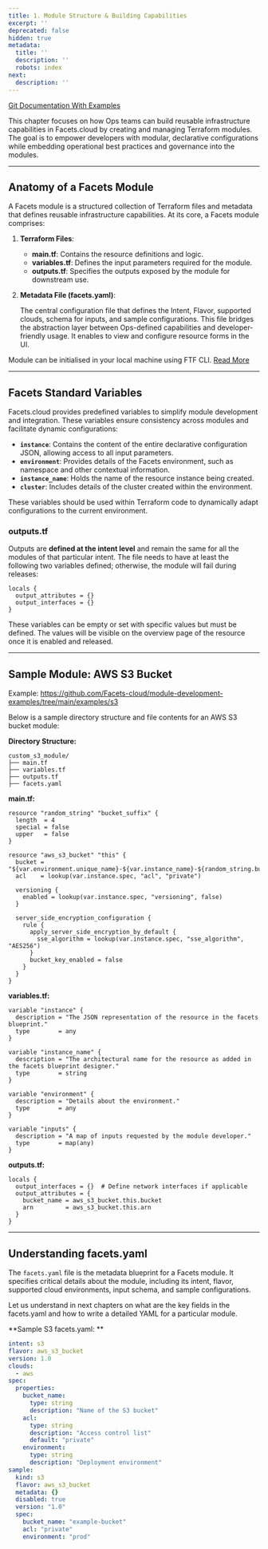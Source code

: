 ```yaml
---
title: 1. Module Structure & Building Capabilities
excerpt: ''
deprecated: false
hidden: true
metadata:
  title: ''
  description: ''
  robots: index
next:
  description: ''
---
```

[Git Documentation With Examples](https://github.com/Facets-cloud/module-development-examples/tree/main)

This chapter focuses on how Ops teams can build reusable infrastructure capabilities in Facets.cloud by creating and managing Terraform modules. The goal is to empower developers with modular, declarative configurations while embedding operational best practices and governance into the modules.

***

## Anatomy of a Facets Module

A Facets module is a structured collection of Terraform files and metadata that defines reusable infrastructure capabilities. At its core, a Facets module comprises:

1. **Terraform Files**:

   - **main.tf**: Contains the resource definitions and logic.
   - **variables.tf**: Defines the input parameters required for the module.
   - **outputs.tf**: Specifies the outputs exposed by the module for downstream use.

2. **Metadata File (facets.yaml)**: 

   The central configuration file that defines the Intent, Flavor, supported clouds, schema for inputs, and sample configurations. This file bridges the abstraction layer between Ops-defined capabilities and developer-friendly usage. It enables to view and configure resource forms in the UI.

Module can be initialised in your local machine using FTF CLI. [Read More](https://github.com/Facets-cloud/module-development-cli/blob/main/README.md)

***

## Facets Standard Variables

Facets.cloud provides predefined variables to simplify module development and integration. These variables ensure consistency across modules and facilitate dynamic configurations:

- **`instance`**: Contains the content of the entire declarative configuration JSON, allowing access to all input parameters.
- **`environment`**: Provides details of the Facets environment, such as namespace and other contextual information.
- **`instance_name`**: Holds the name of the resource instance being created.
- **`cluster`**: Includes details of the cluster created within the environment.

These variables should be used within Terraform code to dynamically adapt configurations to the current environment.

### **outputs.tf**

Outputs are **defined at the intent level** and remain the same for all the modules of that particular intent. The file needs to have at least the following two variables defined; otherwise, the module will fail during releases:

```hcl
locals {
  output_attributes = {}
  output_interfaces = {}
}
```

These variables can be empty or set with specific values but must be defined. The values will be visible on the overview page of the resource once it is enabled and released.

***

## Sample Module: AWS S3 Bucket

Example: <https://github.com/Facets-cloud/module-development-examples/tree/main/examples/s3>

Below is a sample directory structure and file contents for an AWS S3 bucket module:

**Directory Structure:**

```
custom_s3_module/
├── main.tf
├── variables.tf
├── outputs.tf
├── facets.yaml
```

**main.tf:**

```hcl hcl
resource "random_string" "bucket_suffix" {
  length  = 4
  special = false
  upper   = false
}

resource "aws_s3_bucket" "this" {
  bucket = "${var.environment.unique_name}-${var.instance_name}-${random_string.bucket_suffix.result}"
  acl    = lookup(var.instance.spec, "acl", "private")

  versioning {
    enabled = lookup(var.instance.spec, "versioning", false)
  }

  server_side_encryption_configuration {
    rule {
      apply_server_side_encryption_by_default {
        sse_algorithm = lookup(var.instance.spec, "sse_algorithm", "AES256")
      }
      bucket_key_enabled = false
    }
  }
}
```

**variables.tf:**

```hcl hcl
variable "instance" {
  description = "The JSON representation of the resource in the facets blueprint."
  type        = any
}

variable "instance_name" {
  description = "The architectural name for the resource as added in the facets blueprint designer."
  type        = string
}

variable "environment" {
  description = "Details about the environment."
  type        = any
}

variable "inputs" {
  description = "A map of inputs requested by the module developer."
  type        = map(any)
}
```

**outputs.tf:**

```hcl hcl
locals {
  output_interfaces = {}  # Define network interfaces if applicable
  output_attributes = {
    bucket_name = aws_s3_bucket.this.bucket
    arn         = aws_s3_bucket.this.arn
  }
}
```

***

## Understanding facets.yaml

The `facets.yaml` file is the metadata blueprint for a Facets module. It specifies critical details about the module, including its intent, flavor, supported cloud environments, input schema, and sample configurations. 

Let us understand in next chapters on what are the key fields in the facets.yaml and how to write a detailed YAML for a particular module. 

**Sample S3 facets.yaml: **

```yaml
intent: s3
flavor: aws_s3_bucket
version: 1.0
clouds:
  - aws
spec:
  properties:
    bucket_name:
      type: string
      description: "Name of the S3 bucket"
    acl:
      type: string
      description: "Access control list"
      default: "private"
    environment:
      type: string
      description: "Deployment environment"
sample:
  kind: s3
  flavor: aws_s3_bucket
  metadata: {}
  disabled: true
  version: "1.0"
  spec:
    bucket_name: "example-bucket"
    acl: "private"
    environment: "prod"
```